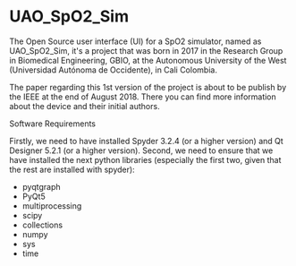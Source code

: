 # UAO_SpO2_Sim 
The Open Source user interface (UI) for a SpO2 simulator, named as UAO_SpO2_Sim, it's a project that was born in 2017 in the Research Group in Biomedical Engineering, GBIO, at the Autonomous University of the West (Universidad Autónoma de Occidente), in Cali Colombia.

The paper regarding this 1st version of the project is about to be publish by the IEEE at the end of August 2018. There you can find more information about the device and their initial authors. 

Software Requirements

Firstly, we need to have installed Spyder 3.2.4 (or a higher version) and Qt Designer 5.2.1 (or a higher version).
Second, we need to ensure that we have installed the next python libraries (especially the first two, given that the rest are installed with spyder):

* pyqtgraph
* PyQt5
* multiprocessing
* scipy
* collections
* numpy
* sys
* time
